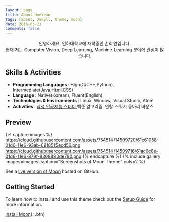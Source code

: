 ```yaml
---
layout: page
title: About HoeYeon
tags: [about, Jekyll, theme, moon]
date: 2016-03-21
comments: false
---
```

    
<center>안녕하세요. 인하대학교에 재학중인 손회연입니다.  <br>
    현재 저는 Computer Vision, Deep Learning, Machine Learning 분야에 관심이 많습니다.</center>

## Skills & Activities
* <strong> Programming Languages </strong> : High(C/C++,Python), Intermediate(Java,Html,CSS)
* <strong> Language </strong> : Native(Korean), Fluent(English)
* <strong> Technologies & Environments </strong> : Linux, Window, Visual Studio, Atom
* <strong> Activities </strong> : [삼성 인공지능 스터디](https://www.samsungsds.com/global/ko/news/story/1202740_2919.html),백준 알고리즘, 연합 스쿼시 동아리 바운스

## Preview

{% capture images %}
    https://cloud.githubusercontent.com/assets/754514/14509720/61c61058-01d6-11e6-93ab-0918515ecd56.png
    https://cloud.githubusercontent.com/assets/754514/14509716/61ac6c8e-01d6-11e6-879f-8308883de790.png
{% endcapture %}
{% include gallery images=images caption="Screenshots of Moon Theme" cols=2 %}

See a [live version of Moon](http://taylantatli.github.io/Moon) hosted on GitHub.

## Getting Started

To learn how to install and use this theme check out the [Setup Guide](http://taylantatli.me/Moon/moon-theme/) for more information.
      
[Install Moon](https://github.com/TaylanTatli/Moon){: .btn}
